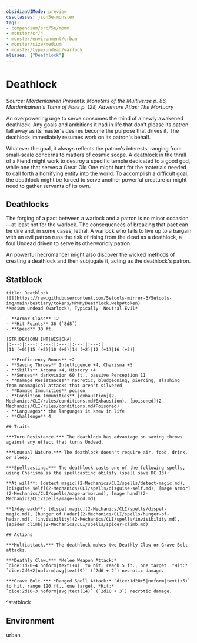 ```yaml
---
obsidianUIMode: preview
cssclasses: json5e-monster
tags:
- compendium/src/5e/mpmm
- monster/cr/4
- monster/environment/urban
- monster/size/medium
- monster/type/undead/warlock
aliases: ["Deathlock"]
---
```

# Deathlock
*Source: Mordenkainen Presents: Monsters of the Multiverse p. 86, Mordenkainen's Tome of Foes p. 128, Adventure Atlas: The Mortuary*  

An overpowering urge to serve consumes the mind of a newly awakened deathlock. Any goals and ambitions it had in life that don't please its patron fall away as its master's desires become the purpose that drives it. The deathlock immediately resumes work on its patron's behalf.

Whatever the goal, it always reflects the patron's interests, ranging from small-scale concerns to matters of cosmic scope. A deathlock in the thrall of a Fiend might work to destroy a specific temple dedicated to a good god, while one that serves a Great Old One might hunt for the materials needed to call forth a horrifying entity into the world. To accomplish a difficult goal, the deathlock might be forced to serve another powerful creature or might need to gather servants of its own.

## Deathlocks

The forging of a pact between a warlock and a patron is no minor occasion—at least not for the warlock. The consequences of breaking that pact can be dire and, in some cases, lethal. A warlock who fails to live up to a bargain with an evil patron runs the risk of rising from the dead as a deathlock, a foul Undead driven to serve its otherworldly patron.

An powerful necromancer might also discover the wicked methods of creating a deathlock and then subjugate it, acting as the deathlock's patron.

## Statblock

```ad-statblock
title: Deathlock
![](https://raw.githubusercontent.com/5etools-mirror-3/5etools-img/main/bestiary/tokens/MPMM/Deathlock.webp#token)
*Medium undead (warlock), Typically  Neutral Evil*

- **Armor Class** 12
- **Hit Points** 36 (`8d8`)
- **Speed** 30 ft.

|STR|DEX|CON|INT|WIS|CHA|
|:---:|:---:|:---:|:---:|:---:|:---:|
|11 (+0)|15 (+2)|10 (+0)|14 (+2)|12 (+1)|16 (+3)|

- **Proficiency Bonus** +2
- **Saving Throws** Intelligence +4, Charisma +5
- **Skills** Arcana +4, History +4
- **Senses** darkvision 60 ft., passive Perception 11
- **Damage Resistances** necrotic; bludgeoning, piercing, slashing from nonmagical attacks that aren't silvered
- **Damage Immunities** poison
- **Condition Immunities** [exhaustion](2-Mechanics/CLI/rules/conditions.md#Exhaustion), [poisoned](2-Mechanics/CLI/rules/conditions.md#Poisoned)
- **Languages** the languages it knew in life
- **Challenge** 4

## Traits

***Turn Resistance.*** The deathlock has advantage on saving throws against any effect that turns Undead.

***Unusual Nature.*** The deathlock doesn't require air, food, drink, or sleep.

***Spellcasting.*** The deathlock casts one of the following spells, using Charisma as the spellcasting ability (spell save DC 13):

**At will**: [detect magic](2-Mechanics/CLI/spells/detect-magic.md), [disguise self](2-Mechanics/CLI/spells/disguise-self.md), [mage armor](2-Mechanics/CLI/spells/mage-armor.md), [mage hand](2-Mechanics/CLI/spells/mage-hand.md)

**1/day each**: [dispel magic](2-Mechanics/CLI/spells/dispel-magic.md), [hunger of Hadar](2-Mechanics/CLI/spells/hunger-of-hadar.md), [invisibility](2-Mechanics/CLI/spells/invisibility.md), [spider climb](2-Mechanics/CLI/spells/spider-climb.md)

## Actions

***Multiattack.*** The deathlock makes two Deathly Claw or Grave Bolt attacks.

***Deathly Claw.*** *Melee Weapon Attack:* `dice:1d20+4|noform|text(+4)` to hit, reach 5 ft., one target. *Hit:* `dice:2d6+2|noform|avg|text(9)` (`2d6 + 2`) necrotic damage.

***Grave Bolt.*** *Ranged Spell Attack:* `dice:1d20+5|noform|text(+5)` to hit, range 120 ft., one target. *Hit:* `dice:2d10+3|noform|avg|text(14)` (`2d10 + 3`) necrotic damage.
```
^statblock

## Environment

urban